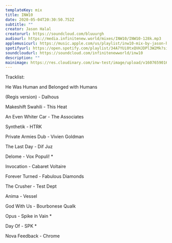 ```yaml
---
templateKey: mix
title: INW10
date: 2020-05-04T20:30:50.752Z
subtitle: ""
creator: Jason Halal
creatorurl: https://soundcloud.com/bluuurgh
audiourl: https://media.infinitenew.world/mixes/INW10/INW10-128k.mp3
applemusicurl: https://music.apple.com/us/playlist/inw10-mix-by-jason-halal/pl.u-8DdqtoP9xXE
spotifyurl: https://open.spotify.com/playlist/34A7YUi0txQVHJDPl3W2Mk?si=s7HOAPpERr6Uo8rgVJP7UA
soundcloudurl: https://soundcloud.com/infinitenewworld/inw10
description: ""
mainimage: https://res.cloudinary.com/inw-test/image/upload/v1607659016/inw-test-site/inw10.jpg
---
```

Tracklist:

He Was Human and Belonged with Humans

(Regis version) - Dalhous

Makeshift Swahili - This Heat

An Even Whiter Car - The Associates

Synthetik - HTRK

Private Armies Dub - Vivien Goldman

The Last Day - Dif Juz

Delome - Vox Populi! *

Invocation - Cabaret Voltaire

Forever Turned - Fabulous Diamonds

The Crusher - Test Dept

Anima - Vessel

God With Us - Bourbonese Qualk

Opus - Spike in Vain *

Day Of - SPK *

Nova Feedback - Chrome
